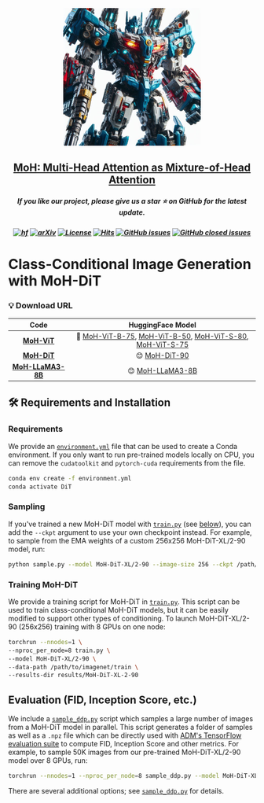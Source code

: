 <div align=center>
<img src="../figures/fig1.png" width="280px">
</div>

<h2 align="center"> <a href="">MoH: Multi-Head Attention as Mixture-of-Head Attention

</a></h2>
<h5 align="center"> If you like our project, please give us a star ⭐ on GitHub for the latest update.</h5>

<h5 align=center>

<!-- [![Demo](https://img.shields.io/badge/⚡-Hugging%20Face%20Demo-yellow.svg)](https://huggingface.co/spaces/Chat-UniVi/Chat-UniVi) -->
[![hf](https://img.shields.io/badge/🤗-Hugging%20Face-blue.svg)](https://huggingface.co/Chat-UniVi)
[![arXiv](https://img.shields.io/badge/Arxiv-2311.08046-b31b1b.svg?logo=arXiv)]()
[![License](https://img.shields.io/badge/Code%20License-Apache2.0-yellow)](https://github.com/SkyworkAI/MoH/blob/main/LICENSE)
[![Hits](https://hits.seeyoufarm.com/api/count/incr/badge.svg?url=https%3A%2F%2Fgithub.com%2FSkyworkAI%2FMoH&count_bg=%2379C83D&title_bg=%23555555&icon=&icon_color=%23E7E7E7&title=Visitor&edge_flat=false)](https://hits.seeyoufarm.com)
[![GitHub issues](https://img.shields.io/github/issues/SkyworkAI/MoH?color=critical&label=Issues)](https://github.com/SkyworkAI/MoH/issues?q=is%3Aopen+is%3Aissue)
[![GitHub closed issues](https://img.shields.io/github/issues-closed/SkyworkAI/MoH?color=success&label=Issues)](https://github.com/SkyworkAI/MoH/issues?q=is%3Aissue+is%3Aclosed)
</h5>

# Class-Conditional Image Generation with MoH-DiT

### 💡 Download URL

<div align=center>

|                   Code                    |                                                                                                                         HuggingFace Model                                                                                                                         |  
|:-----------------------------------------:|:-----------------------------------------------------------------------------------------------------------------------------------------------------------------------------------------------------------------------------------------------------------------:|
|     **[MoH-ViT](https://github.com/SkyworkAI/MoH/tree/main/MoH-ViT)**      | 🤗 [MoH-ViT-B-75](https://huggingface.co/Chat-UniVi/MoH-ViT-B-75), [MoH-ViT-B-50](https://huggingface.co/Chat-UniVi/MoH-ViT-B-50), [MoH-ViT-S-80](https://huggingface.co/Chat-UniVi/MoH-ViT-S-80), [MoH-ViT-S-75](https://huggingface.co/Chat-UniVi/MoH-ViT-S-75) |
|     **[MoH-DiT](https://github.com/SkyworkAI/MoH/tree/main/MoH-DiT)**      |                                                                                                 😊 [MoH-DiT-90](https://huggingface.co/Chat-UniVi/MoH-DiT-XL-90)                                                                                                  | 
| **[MoH-LLaMA3-8B](https://github.com/SkyworkAI/MoH/tree/main/MoH-LLaMA3)** |                                                                                                                        😊 [MoH-LLaMA3-8B](https://huggingface.co/Chat-UniVi/MoH-LLaMA3-8B)                                                                                                                         | 

</div>

## 🛠️ Requirements and Installation
### Requirements

We provide an [`environment.yml`](environment.yml) file that can be used to create a Conda environment. If you only want 
to run pre-trained models locally on CPU, you can remove the `cudatoolkit` and `pytorch-cuda` requirements from the file.

```bash
conda env create -f environment.yml
conda activate DiT
```


### Sampling 

If you've trained a new MoH-DiT model with [`train.py`](train.py) (see [below](#training-dit)), you can add the `--ckpt`
argument to use your own checkpoint instead. For example, to sample from the EMA weights of a custom 
256x256 MoH-DiT-XL/2-90 model, run:

```bash
python sample.py --model MoH-DiT-XL/2-90 --image-size 256 --ckpt /path/to/model.pt
```


### Training MoH-DiT

We provide a training script for MoH-DiT in [`train.py`](train.py). This script can be used to train class-conditional 
MoH-DiT models, but it can be easily modified to support other types of conditioning. To launch MoH-DiT-XL/2-90 (256x256) training with 8 GPUs on 
one node:

```bash
torchrun --nnodes=1 \
--nproc_per_node=8 train.py \
--model MoH-DiT-XL/2-90 \
--data-path /path/to/imagenet/train \
--results-dir results/MoH-DiT-XL-2-90
```

## Evaluation (FID, Inception Score, etc.)

We include a [`sample_ddp.py`](sample_ddp.py) script which samples a large number of images from a MoH-DiT model in parallel. This script 
generates a folder of samples as well as a `.npz` file which can be directly used with [ADM's TensorFlow
evaluation suite](https://github.com/openai/guided-diffusion/tree/main/evaluations) to compute FID, Inception Score and
other metrics. For example, to sample 50K images from our pre-trained MoH-DiT-XL/2-90 model over 8 GPUs, run:

```bash
torchrun --nnodes=1 --nproc_per_node=8 sample_ddp.py --model MoH-DiT-XL/2-90 --num-fid-samples 50000
```

There are several additional options; see [`sample_ddp.py`](sample_ddp.py) for details.
